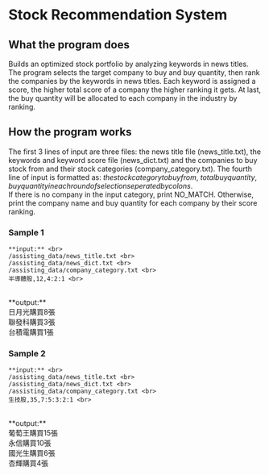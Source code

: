 # Stock Recommendation System
## What the program does
Builds an optimized stock portfolio by analyzing keywords in news titles. The program selects the target company to buy and buy quantity, then rank the companies by the keywords in  news titles. Each keyword is assigned a score, the higher total score of a company the higher ranking it gets. At last, the buy quantity will be allocated to each company in the industry by ranking.

## How the program works
The first 3 lines of input are three files: the news title file (news_title.txt), the keywords and keyword score file (news_dict.txt) and the companies to buy stock from and their stock categories (company_category.txt). The fourth line of input is formatted as: $the stock category to buy from$, $total buy quantity$, $buy quantity in each round of selection seperated by colons$. <br>
If there is no company in the input category, print NO_MATCH. Otherwise, print the company name and buy quantity for each company by their score ranking. <br>

### Sample 1
    **input:** <br>
    /assisting_data/news_title.txt <br>
    /assisting_data/news_dict.txt <br>
    /assisting_data/company_category.txt <br>
    半導體股,12,4:2:1 <br>
<br>
    **output:** <br>
    日月光購買8張 <br>
    聯發科購買3張 <br>
    台積電購買1張 <br>

### Sample 2
    **input:** <br>
    /assisting_data/news_title.txt <br>
    /assisting_data/news_dict.txt <br>
    /assisting_data/company_category.txt <br>
    生技股,35,7:5:3:2:1 <br>
<br>
    **output:** <br>
    葡萄王購買15張 <br>
    永信購買10張 <br>
    國光生購買6張 <br>
    杏輝購買4張 <br>
